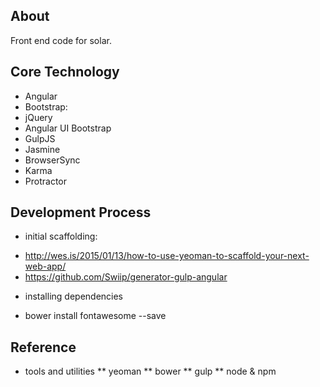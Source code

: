 ## About

Front end code for solar.

## Core Technology
- Angular
- Bootstrap: 
- jQuery
- Angular UI Bootstrap
- GulpJS
- Jasmine
- BrowserSync
- Karma
- Protractor

## Development Process
* initial scaffolding: 
- http://wes.is/2015/01/13/how-to-use-yeoman-to-scaffold-your-next-web-app/
- https://github.com/Swiip/generator-gulp-angular

* installing dependencies
- bower install fontawesome --save
## Reference

* tools and utilities
** yeoman
** bower
** gulp
** node & npm
